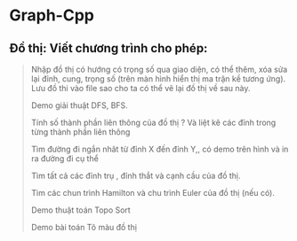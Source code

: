 # Graph-Cpp
## Đồ thị: Viết chương trình cho phép:

> Nhập đồ thị có hướng có trọng số qua giao diện, có thể thêm, xóa sửa lại đỉnh, cung, trọng số (trên màn hình hiển thị ma trận kề tương ứng). Lưu đồ thi vào file sao cho ta có thể vẽ lại đồ thị về sau này.
> 
> Demo giải thuật DFS, BFS.
> 
> Tính số thành phần liên thông của đồ thị ? Và liệt kê các đỉnh trong từng thành phần liên thông
> 
> Tìm đường đi ngắn nhât từ đỉnh X đến đỉnh Y,, có demo trên hình và in ra đường đi cụ thể
> 
> Tìm tất cả các đỉnh trụ , đỉnh thắt và cạnh cầu của đồ thị.
> 
> Tìm các chun trình Hamilton và chu trình Euler của đồ thị (nếu có).
> 
> Demo thuật toán Topo Sort
> 
> Demo bài toán Tô màu đồ thị
